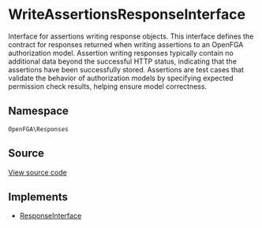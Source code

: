 # WriteAssertionsResponseInterface

Interface for assertions writing response objects. This interface defines the contract for responses returned when writing assertions to an OpenFGA authorization model. Assertion writing responses typically contain no additional data beyond the successful HTTP status, indicating that the assertions have been successfully stored. Assertions are test cases that validate the behavior of authorization models by specifying expected permission check results, helping ensure model correctness.

## Namespace
`OpenFGA\Responses`

## Source
[View source code](https://github.com/evansims/openfga-php/blob/main/src/Responses/WriteAssertionsResponseInterface.php)

## Implements
* [ResponseInterface](ResponseInterface.md)



